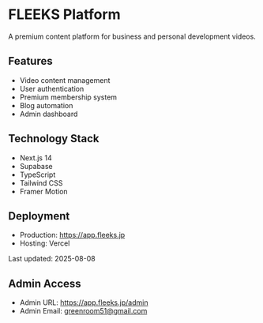# FLEEKS Platform

A premium content platform for business and personal development videos.

## Features

- Video content management
- User authentication
- Premium membership system
- Blog automation
- Admin dashboard

## Technology Stack

- Next.js 14
- Supabase
- TypeScript
- Tailwind CSS
- Framer Motion

## Deployment

- Production: https://app.fleeks.jp
- Hosting: Vercel

Last updated: 2025-08-08

## Admin Access
- Admin URL: https://app.fleeks.jp/admin
- Admin Email: greenroom51@gmail.com